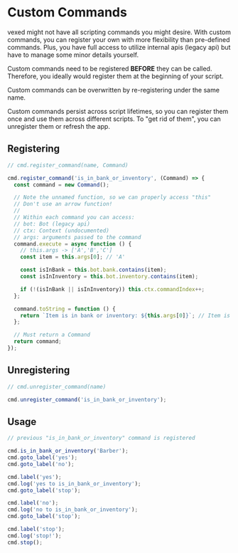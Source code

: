 # Custom Commands

vexed might not have all scripting commands you might desire. With custom commands, you can register your own with more flexibility than pre-defined commands. Plus, you have full access to utilize internal apis (legacy api) but have to manage some minor details yourself.

Custom commands need to be registered **BEFORE** they can be called. Therefore, you ideally would register them at the beginning of your script.

Custom commands can be overwritten by re-registering under the same name.

Custom commands persist across script lifetimes, so you can register them once and use them across different scripts. To "get rid of them", you can unregister them or refresh the app.

## Registering

```js
// cmd.register_command(name, Command)

cmd.register_command('is_in_bank_or_inventory', (Command) => {
  const command = new Command();

  // Note the unnamed function, so we can properly access "this"
  // Don't use an arrow function!
  //
  // Within each command you can access:
  // bot: Bot (legacy api)
  // ctx: Context (undocumented)
  // args: arguments passed to the command
  command.execute = async function () {
    // this.args -> ['A','B','C']
    const item = this.args[0]; // 'A'

    const isInBank = this.bot.bank.contains(item);
    const isInInventory = this.bot.inventory.contains(item);

    if (!(isInBank || isInInventory)) this.ctx.commandIndex++;
  };

  command.toString = function () {
    return `Item is in bank or inventory: ${this.args[0]}`; // Item is in bank or inventory: A
  };

  // Must return a Command
  return command;
});
```

## Unregistering

```js
// cmd.unregister_command(name)

cmd.unregister_command('is_in_bank_or_inventory');
```

## Usage

```js
// previous "is_in_bank_or_inventory" command is registered

cmd.is_in_bank_or_inventory('Barber');
cmd.goto_label('yes');
cmd.goto_label('no');

cmd.label('yes');
cmd.log('yes to is_in_bank_or_inventory');
cmd.goto_label('stop');

cmd.label('no');
cmd.log('no to is_in_bank_or_inventory');
cmd.goto_label('stop');

cmd.label('stop');
cmd.log('stop!');
cmd.stop();
```
